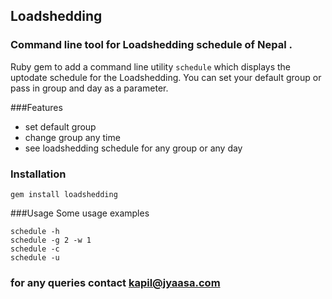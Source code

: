 ## Loadshedding
### Command line tool for Loadshedding schedule of Nepal .

Ruby gem to add a command line utility `schedule` which displays the uptodate schedule for the Loadshedding. You can set your default group or pass in group and day as a parameter.

###Features
* set default group
* change group any time
* see loadshedding schedule for any group or any day

### Installation

    gem install loadshedding

###Usage
Some usage examples

    schedule -h
    schedule -g 2 -w 1
    schedule -c
    schedule -u

### for any queries contact kapil@jyaasa.com


